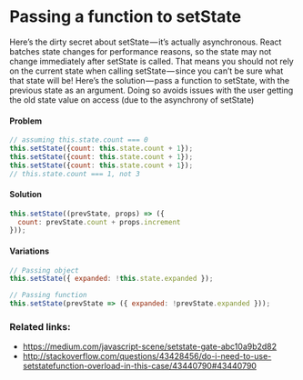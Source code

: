 # Passing a function to setState

Here’s the dirty secret about setState — it’s actually asynchronous.
React batches state changes for performance reasons, so the state may not change immediately after setState is called.
That means you should not rely on the current state when calling setState — since you can’t be sure what that state will be!
Here’s the solution — pass a function to setState, with the previous state as an argument.
Doing so avoids issues with the user getting the old state value on access (due to the asynchrony of setState)

#### Problem
```javascript
// assuming this.state.count === 0
this.setState({count: this.state.count + 1});
this.setState({count: this.state.count + 1});
this.setState({count: this.state.count + 1});
// this.state.count === 1, not 3
```
#### Solution
```javascript
this.setState((prevState, props) => ({
  count: prevState.count + props.increment
}));
```

#### Variations
```javascript
// Passing object
this.setState({ expanded: !this.state.expanded });

// Passing function
this.setState(prevState => ({ expanded: !prevState.expanded }));
```

### Related links:
- https://medium.com/javascript-scene/setstate-gate-abc10a9b2d82
- http://stackoverflow.com/questions/43428456/do-i-need-to-use-setstatefunction-overload-in-this-case/43440790#43440790
